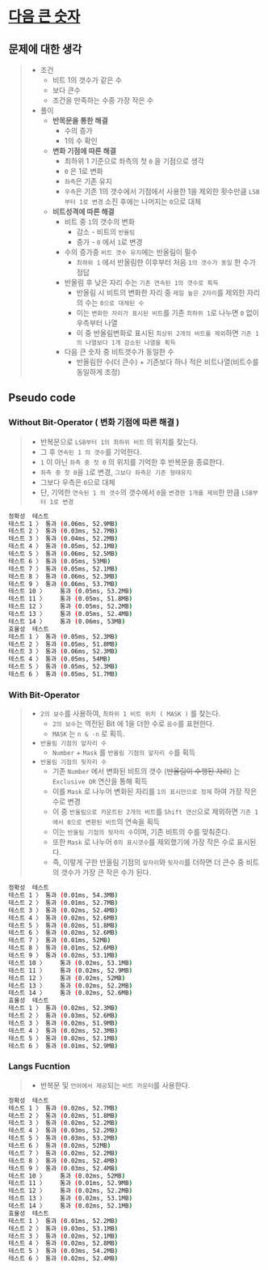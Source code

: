 # [다음 큰 숫자](https://programmers.co.kr/learn/courses/30/lessons/12911)

## 문제에 대한 생각

> - 조건
>   - 비트 1의 갯수가 같은 수
>   - 보다 큰수
>   - 조건을 만족하는 수중 가장 작은 수
> - 풀이
>   - __반목문을 통한 해결__
>     - 수의 증가
>     - 1의 수 확인
>   - __변화 기점에 따른 해결__
>     - 최하위 1 기준으로 좌측의 첫 `0` 을 기점으로 생각
>     - `0` 은 1로 변화
>     - `좌측`은 기존 유지
>     - `우측`은 기존 1의 갯수에서 기점에서 사용한 1을 제외한 횟수만큼 `LSB 부터 1로 변경` 소진 후에는 나머지는 `0`으로 대체
>   - __비트성격에 따른 해결__
>     - 비트 중 `1`의 갯수의 변화
>       - 감소 - 비트의 `반올림`
>       - 증가 - `0` 에서 `1`로 변경
>     - 수의 증가중 `비트 갯수 유지`에는 반올림이 필수
>       - `최하위 1` 에서 반올림한 이후부터 처음 `1의 갯수가 동일` 한 수가 정답
>     - 반올림 후 낮은 자리 수는 `기존 연속된 1의 갯수로 획득`
>       - 반올림 시 비트의 변화한 자리 중 `제일 높은 2자리`를 제외한 자리의 수는 `0으로 대체된 수`
>       - 이는 `변화한 자리가 표시된 비트`를 기존 `최하위 1`로 나누면 `0` 없이 우측부터 나열
>       - 이 중 반올림변화로 표시된 `최상위 2개의 비트를 제외`하면 `기존 1의 나열보다 1개 감소된 나열을 획득`
>     - 다음 큰 숫자 중 비트갯수가 동일한 수
>       - 반올림한 수(더 큰수) + 기존보다 하나 적은 비트나열(비트수를 동일하게 조정)  

## Pseudo code

### __Without Bit-Operator__ ( 변화 기점에 따른 해결 )
>
> - 반복문으로 `LSB부터 1의 최하위 비트` 의 위치를 찾는다.
> - 그 후 `연속된 1 의 갯수`를 기억한다.
> - `1` 이 아닌 `좌측 중 첫 0` 의 위치를 기억한 후 반복문을 종료한다.
> - `좌측 중 첫 0`을 `1`로 변경, `그보다 좌측은 기존 형태유지`
> - 그보다 우측은 `0`으로 대체
> - 단, 기억한 `연속된 1 의 갯수`의 갯수에서 `0`을 `변경한 1개를 제외`한 만큼 `LSB부터 1로 변경`

```bash
정확성  테스트
테스트 1 〉 통과 (0.06ms, 52.9MB)
테스트 2 〉 통과 (0.03ms, 52.7MB)
테스트 3 〉	통과 (0.04ms, 52.2MB)
테스트 4 〉	통과 (0.05ms, 52.1MB)
테스트 5 〉	통과 (0.06ms, 52.5MB)
테스트 6 〉	통과 (0.05ms, 53MB)
테스트 7 〉	통과 (0.05ms, 52.1MB)
테스트 8 〉	통과 (0.06ms, 52.3MB)
테스트 9 〉	통과 (0.06ms, 53.7MB)
테스트 10 〉	통과 (0.05ms, 53.2MB)
테스트 11 〉	통과 (0.05ms, 51.8MB)
테스트 12 〉	통과 (0.05ms, 52.2MB)
테스트 13 〉	통과 (0.05ms, 52.4MB)
테스트 14 〉	통과 (0.06ms, 53MB)
효율성  테스트
테스트 1 〉	통과 (0.05ms, 52.3MB)
테스트 2 〉	통과 (0.05ms, 51.8MB)
테스트 3 〉	통과 (0.06ms, 52.3MB)
테스트 4 〉	통과 (0.05ms, 54MB)
테스트 5 〉	통과 (0.05ms, 52.3MB)
테스트 6 〉	통과 (0.05ms, 51.7MB)
```

### __With Bit-Operator__

> - `2의 보수`를 사용하여, `최하위 1 비트 위치 ( MASK )` 를 찾는다.  
>   - `2의 보수`는 역전된 Bit 에 1을 더한 수로 `음수`를 표현한다.  
>   - `MASK` 는 `n & -n` 로 획득.
> - `반올림 기점의 앞자리 수`
>   - `Number` + `Mask` 를 `반올림 기점의 앞자리 수`를 획득
> - `반올림 기점의 뒷자리 수`
>   - 기존 `Number` 에서 변화된 비트의 갯수 (~~반올림이 수행된 자리~~) 는 `Exclusive OR` 연산을 통해 획득
>   - 이를 `Mask` 로 나누어 변화된 자리를 `1의 표시만으로 정제` 하여 가장 작은수로 변경
>   - 이 중 `반올림으로 카운트된 2개의 비트`를 `Shift 연산`으로 제외하면 `기존 1에서 0으로 변환된 비트`의 연속을 획득
>   - 이는 `반올림 기점의 뒷자리 수`이며, 기존 비트의 수를 맞춰준다.
>   - 또한 `Mask` 로 나누어 `0의 표시갯수`를 제외했기에 가장 작은 수로 표시된다.
>   - 즉, 이렇게 구한 반올림 기점의 `앞자리`와 `뒷자리`를 더하면 더 큰수 중 비트의 갯수가 가장 큰 작은 수가 된다.

```bash
정확성  테스트
테스트 1 〉	통과 (0.01ms, 54.3MB)
테스트 2 〉	통과 (0.01ms, 52.7MB)
테스트 3 〉	통과 (0.02ms, 52.4MB)
테스트 4 〉	통과 (0.02ms, 52.6MB)
테스트 5 〉	통과 (0.02ms, 51.8MB)
테스트 6 〉	통과 (0.02ms, 52.6MB)
테스트 7 〉	통과 (0.01ms, 52MB)
테스트 8 〉	통과 (0.01ms, 52.6MB)
테스트 9 〉	통과 (0.02ms, 53.1MB)
테스트 10 〉	통과 (0.02ms, 53.1MB)
테스트 11 〉	통과 (0.02ms, 52.9MB)
테스트 12 〉	통과 (0.02ms, 52MB)
테스트 13 〉	통과 (0.02ms, 52.2MB)
테스트 14 〉	통과 (0.02ms, 52.6MB)
효율성  테스트
테스트 1 〉	통과 (0.02ms, 52.3MB)
테스트 2 〉	통과 (0.03ms, 52.6MB)
테스트 3 〉	통과 (0.02ms, 51.9MB)
테스트 4 〉	통과 (0.02ms, 52.3MB)
테스트 5 〉	통과 (0.02ms, 52.1MB)
테스트 6 〉	통과 (0.01ms, 52.9MB)
```

### __Langs Fucntion__

> - 반복문 및 `언어에서 제공`되는 `비트 카운터`를 사용한다.

```bash
정확성  테스트
테스트 1 〉	통과 (0.02ms, 52.7MB)
테스트 2 〉	통과 (0.02ms, 51.8MB)
테스트 3 〉	통과 (0.02ms, 52.2MB)
테스트 4 〉	통과 (0.03ms, 52.2MB)
테스트 5 〉	통과 (0.03ms, 53.2MB)
테스트 6 〉	통과 (0.02ms, 52MB)
테스트 7 〉	통과 (0.02ms, 52.2MB)
테스트 8 〉	통과 (0.02ms, 52.4MB)
테스트 9 〉	통과 (0.03ms, 52.4MB)
테스트 10 〉	통과 (0.02ms, 52MB)
테스트 11 〉	통과 (0.01ms, 52.9MB)
테스트 12 〉	통과 (0.02ms, 52.2MB)
테스트 13 〉	통과 (0.02ms, 53.1MB)
테스트 14 〉	통과 (0.02ms, 52.1MB)
효율성  테스트
테스트 1 〉	통과 (0.01ms, 52.2MB)
테스트 2 〉	통과 (0.03ms, 53.1MB)
테스트 3 〉	통과 (0.02ms, 52.1MB)
테스트 4 〉	통과 (0.02ms, 52.8MB)
테스트 5 〉	통과 (0.03ms, 54.2MB)
테스트 6 〉	통과 (0.02ms, 52.4MB)
```
